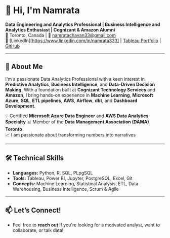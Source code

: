 # 👋 Hi, I'm Namrata

**Data Engineering and Analytics Professional | Business Intelligence and Analytics Enthusiast | Cognizant & Amazon Alumni**  
📍 Toronto, Canada | 📧 namratachavan33@gmail.com  
🔗 [LinkedIn][https://www.linkedin.com/in/namrata333] | [Tableau Portfolio](https://public.tableau.com/app/profile/Namrata.Chavan.Chavan2129/vizzes) | [GitHub](https://github.com/Namrac3)

---

## 🚀 About Me

I'm a passionate Data Analytics Professional with a keen interest in **Predictive Analytics**, **Business Intelligence**, and **Data-Driven Decision Making**. With a foundation built at **Cognizant Technology Services** and **Amazon**, I bring hands-on experience in **Machine Learning**, **Microsoft Azure**, **SQL**, **ETL pipelines**, **AWS**, **Airflow**, **dbt**, and **Dashboard Development**.

💡 Certified **Microsoft Azure Data Engineer**  and **AWS Data Analytics Specialty**
📊 Member of the **Data Management Association (DAMA) Toronto**  
📈 I am passionate about transforming numbers into narratives

---


## 🛠️ Technical Skills

- **Languages:** Python, R, SQL, PLpgSQL  
- **Tools:** Tableau, Power BI, Jupyter, PostgreSQL, Excel, Git  
- **Concepts:** Machine Learning, Statistical Analysis, ETL, Data Warehousing, Business Intelligence, Scrum & Agile  

---

## 📫 Let’s Connect!

- Feel free to **reach out** if you're looking for a motivated analyst, want to collaborate, or talk data!
